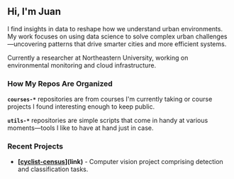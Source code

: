 ## Hi, I'm Juan

I find insights in data to reshape how we understand urban environments. My work focuses on using data science to solve complex urban challenges—uncovering patterns that drive smarter cities and more efficient systems.

Currently a researcher at Northeastern University, working on environmental monitoring and cloud infrastructure.

### How My Repos Are Organized

**`courses-*`** repositories are from courses I'm currently taking or course projects I found interesting enough to keep public.

**`utils-*`** repositories are simple scripts that come in handy at various moments—tools I like to have at hand just in case.

### Recent Projects

- **[[cyclist-census](https://github.com/jcruz-ferreyra/cyclist-census)](link)** - Computer vision project comprising detection and classification tasks.
